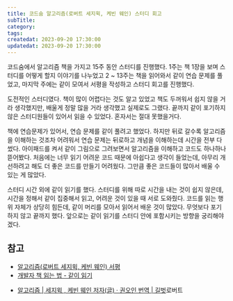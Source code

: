 ```yaml
---
title: 코드숨 알고리즘(로버트 세지윅, 케빈 웨인) 스터디 회고
subTitle:
category:
tags:
createdat: 2023-09-20 17:30:00
updatedat: 2023-09-20 17:30:00
---
```


코드숨에서 알고리즘 책을 가지고 15주 동안 스터디를 진행했다.
1주는 책 1장을 보며 스터디를 어떻게 할지 이야기를 나누었고 2 ~ 13주는 책을
읽어와서 같이 연습 문제를 풀었고, 마지막 주에는 같이 모여서 서평을
작성하고 스터디 회고를 진행했다.  

도전적인 스터디였다. 책이 많이 어렵다는 것도 알고 있었고 책도 두꺼워서 쉽지
않을 거라 생각했지만, 배울게 정말 많을 거라 생각했고 실제로도 그랬다. 끝까지 같이
포기하지 않은 스터디원들이 있어서 읽을 수 있었다. 혼자서는 절대 못했을거다.  

책에 연습문제가 있어서, 연습 문제를 같이 풀려고 했었다. 하지만 뒤로 갈수록
알고리즘을 이해하는 것조차 어려워서 연습 문제는 뒤로하고 개념을 이해하는데
시간을 전부 다 썼다. 아이패드를 켜서 같이 그림으로 그려보면서 알고리즘을 이해하고
코드도 하나하나 뜯어봤다. 처음에는 너무 읽기 어려운 코드 때문에 아쉽다고
생각이 들었는데, 아무리 개선하려고 해도 더 좋은 코드를 만들기 어려웠다. 그만큼 좋은
코드들이 많아서 배울 수 있는 게 많았다.  

스터디 시간 외에 같이 읽기를 했다. 스터디를 위해 따로 시간을 내는 것이 쉽지
않은데, 시간을 정해서 같이 집중해서 읽고, 어려운 것이 있을 때 서로 도와줬다.
코드를 읽는 행위 자체가 상당히 힘든데, 같이 머리를 모아서 읽어서 배운 것이
많았다. 무엇보다 포기하지 않고 끝까지 했다. 앞으로는 같이 읽기를 스터디 안에 포함시키는 방향을 궁리해야겠다.

## 참고

* [알고리즘(로버트 세지윅, 케빈 웨인) 서평](https://hannut91.github.io/blogs/algorithms)
* [개발자 책 읽는 법 - 같이 읽기](https://www.codesoom.com/read-together)
- [알고리즘 \| 세지윅 , 케빈 웨인 저자(글) · 권오인 번역 \| 길벗](https://product.kyobobook.co.kr/detail/S000001792777)로버트 
